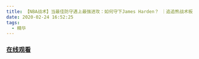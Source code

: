 ```yaml
---
title: 【NBA战术】当最佳防守遇上最强进攻：如何守下James Harden？ ｜追追熊战术板
date: 2020-02-24 16:52:25
tags:
  - 精华
---
```


### <a href="https://www.weibo.com/tv/v/IvJ9Mjjca?fid=1034:4475615546638348" target="_blank">在线观看</a>

